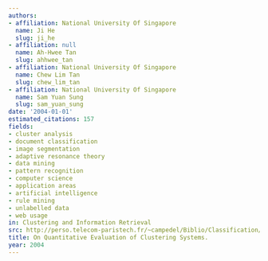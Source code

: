 ```yaml
---
authors:
- affiliation: National University Of Singapore
  name: Ji He
  slug: ji_he
- affiliation: null
  name: Ah-Hwee Tan
  slug: ahhwee_tan
- affiliation: National University Of Singapore
  name: Chew Lim Tan
  slug: chew_lim_tan
- affiliation: National University Of Singapore
  name: Sam Yuan Sung
  slug: sam_yuan_sung
date: '2004-01-01'
estimated_citations: 157
fields:
- cluster analysis
- document classification
- image segmentation
- adaptive resonance theory
- data mining
- pattern recognition
- computer science
- application areas
- artificial intelligence
- rule mining
- unlabelled data
- web usage
in: Clustering and Information Retrieval
src: http://perso.telecom-paristech.fr/~campedel/Biblio/Classification/He_2002_ClusteringEvaluation.pdf
title: On Quantitative Evaluation of Clustering Systems.
year: 2004
---
```

